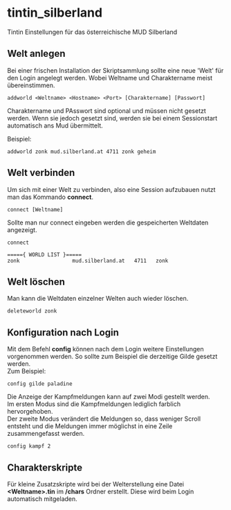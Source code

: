 # tintin_silberland

Tintin Einstellungen für das österreichische MUD Silberland

## Welt anlegen

Bei einer frischen Installation der Skriptsammlung sollte eine neue 'Welt' für
den Login angelegt werden. Wobei Weltname und Charaktername meist übereinstimmen.

    addworld <Weltname> <Hostname> <Port> [Charaktername] [Passwort]

Charaktername und PAsswort sind optional und müssen nicht gesetzt werden.
Wenn sie jedoch gesetzt sind, werden sie bei einem Sessionstart automatisch ans
Mud übermittelt.

Beispiel:

    addworld zonk mud.silberland.at 4711 zonk geheim

## Welt verbinden

Um sich mit einer Welt zu verbinden, also eine Session aufzubauen nutzt man das
Kommando **connect**.

    connect [Weltname]

Sollte man nur connect eingeben werden die gespeicherten Weltdaten angezeigt.

    connect

    ====={ WORLD LIST }=====                                
    zonk                 mud.silberland.at   4711   zonk

## Welt löschen

Man kann die Weltdaten einzelner Welten auch wieder löschen.

    deleteworld zonk

## Konfiguration nach Login

Mit dem Befehl **config** können nach dem Login weitere Einstellungen vorgenommen
werden. So sollte zum Beispiel die derzeitige Gilde gesetzt werden.  
Zum Beispiel:

    config gilde paladine

Die Anzeige der Kampfmeldungen kann auf zwei Modi gestellt werden.  
Im ersten Modus sind die Kampfmeldungen lediglich farblich hervorgehoben.  
Der zweite Modus verändert die Meldungen so, dass weniger Scroll entsteht und
die Meldungen immer möglichst in eine Zeile zusammengefasst werden.

    config kampf 2

## Charakterskripte

Für kleine Zusatzskripte wird bei der Welterstellung eine Datei **\<Weltname>.tin**
im **/chars** Ordner erstellt. Diese wird beim Login automatisch mitgeladen.